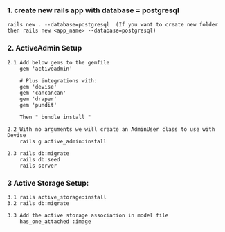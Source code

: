 ### 1. create new rails app with database = postgresql
    rails new . --database=postgresql  (If you want to create new folder then rails new <app_name> --database=postgresql)

### 2. ActiveAdmin Setup
    2.1 Add below gems to the gemfile
        gem 'activeadmin'

        # Plus integrations with:
        gem 'devise'
        gem 'cancancan'
        gem 'draper'
        gem 'pundit'

        Then " bundle install "

    2.2 With no arguments we will create an AdminUser class to use with Devise
        rails g active_admin:install

    2.3 rails db:migrate
        rails db:seed
        rails server

### 3 Active Storage Setup:
    3.1 rails active_storage:install
    3.2 rails db:migrate
    
    3.3 Add the active storage association in model file
        has_one_attached :image


